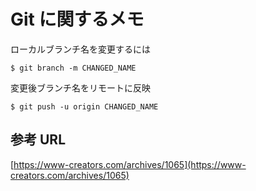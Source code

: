 # Git に関するメモ

ローカルブランチ名を変更するには

```
$ git branch -m CHANGED_NAME
```

変更後ブランチ名をリモートに反映

```
$ git push -u origin CHANGED_NAME
```

## 参考 URL

[https://www-creators.com/archives/1065](https://www-creators.com/archives/1065)
